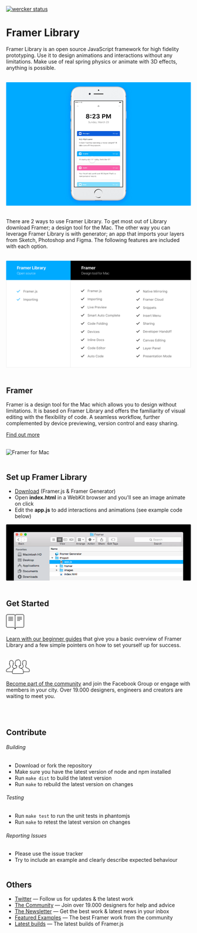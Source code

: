 [![wercker status](https://app.wercker.com/status/8e5d02248bfd387acebdf177fba5f6b1/s/master "wercker status")](https://app.wercker.com/project/bykey/8e5d02248bfd387acebdf177fba5f6b1)

# Framer Library

Framer Library is an open source JavaScript framework for high fidelity prototyping. Use it to design animations and interactions without any limitations. Make use of real spring physics or animate with 3D effects, anything is possible.
<br /><br />

![Example](https://raw.githubusercontent.com/krijnrijshouwer/FramerWiki/master/example.gif)
<br /><br />

There are 2 ways to use Framer Library. To get most out of Library download Framer; a design tool for the Mac. The other way you can leverage Framer Library is with generator; an app that imports your layers from Sketch, Photoshop and Figma. The following features are included with each option.
<br /><br />

![Table](https://raw.githubusercontent.com/krijnrijshouwer/FramerWiki/master/comparison-table@2x.png)
<br /><br />

## Framer

Framer is a design tool for the Mac which allows you to design without limitations. It is based on Framer Library and offers the familiarity of visual editing with the flexibility of code. A seamless workflow, further complemented by device previewing, version control and easy sharing.

[Find out more](http://framer.com/?utm_source=GitHub%2C%20framerjs%2C%20readme&utm_medium=Github)
<br /><br />

![Framer for Mac](https://cloud.githubusercontent.com/assets/22095598/25440706/80c8f666-2aa0-11e7-96d9-14c318a0067e.png)
<br /><br />

## Set up Framer Library

- [Download](https://builds.framerjs.com/latest/Framer.zip?utm_source=GitHub%2C%20framerjs%2C%20readme&utm_medium=Github) (Framer.js & Framer Generator)
- Open **index.html** in a WebKit browser and you'll see an image animate on click
- Edit the **app.js** to add interactions and animations (see example code below)

![Project Folder](https://raw.githubusercontent.com/krijnrijshouwer/FramerWiki/master/project.png)
<br /><br />

## Get Started
 
<img src="https://raw.githubusercontent.com/krijnrijshouwer/FramerWiki/master/icon-guide@2x.png" width="49px">

[Learn with our beginner guides](https://framer.com/getstarted/guide/?utm_source=GitHub%2C%20framerjs%2C%20readme&utm_medium=Github) that give you a basic overview of Framer Library and a few simple pointers on how to set yourself up for success.
<br /><br />

<img src="https://raw.githubusercontent.com/krijnrijshouwer/FramerWiki/master/icon-community@2x.png" width="64px">

[Become part of the community](https://framer.com/community/groups/?utm_source=GitHub%2C%20framerjs%2C%20readme&utm_medium=Github) and join the Facebook Group or engage with members in your city. Over 19.000 designers, engineers and creators are waiting to meet you.

<br /><br />

## Contribute

###### Building

- Download or fork the repository
- Make sure you have the latest version of node and npm installed
- Run `make dist` to build the latest version
- Run `make` to rebuild the latest version on changes

###### Testing

- Run `make test` to run the unit tests in phantomjs
- Run `make` to retest the latest version on changes

###### Reporting Issues

- Please use the issue tracker
- Try to include an example and clearly describe expected behaviour
<br /><br />

## Others

- [Twitter](http://twitter.com/framer) — Follow us for updates & the latest work
- [The Community](https://www.facebook.com/groups/framerjs/) — Join over 19.000 designers for help and advice
- [The Newsletter](https://framer.com/newsletter/?utm_source=GitHub%2C%20framerjs%2C%20readme&utm_medium=Github) — Get the best work & latest news in your inbox
- [Featured Examples](https://framer.com/examples/featured/?utm_source=GitHub%2C%20framerjs%2C%20readme&utm_medium=Github) — The best Framer work from the community
- [Latest builds](http://builds.framerjs.com/?utm_source=GitHub%2C%20framerjs%2C%20readme&utm_medium=Github) — The latest builds of Framer.js
